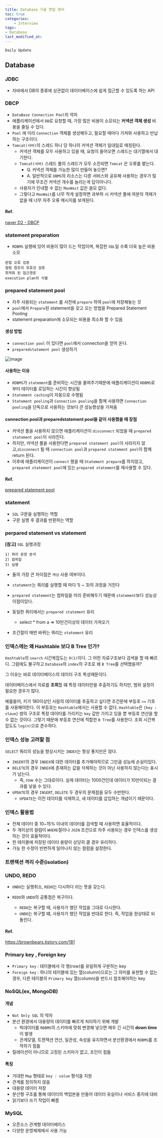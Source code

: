 ```yaml
---
title: Database 기술 면접 정리
toc: true
categories:	
    - Interview
tags:
- Database
last_modified_at: 
---
```




`Daily Update`

## Database

### JDBC

- 자바에서 DB의 종류에 상관없이 데이터베이스에 쉽게 접근할 수 있도록 하는 API

### DBCP

- `DataBase Connection Pool`의 약자
- 애플리케이션에서 `DB`로 요청할 때, 가장 많은 비용이 소모되는 **커넥션 객체 생성** 비용을 줄일 수 있다.
- `Pool` 에 미리 `Connection` 객체를 생성해두고, 필요할 때마다 가져와 사용하고 반납하는 구조이다.
- `Tomcat(서버)`의 스레드 하나 당 하나의 커넥션 객체가 일대일로 매칭된다.
  - 커넥션 객체를 모두 사용하고 있을 때, 요청이 들어오면 스레드는 대기열에서 대기한다.
  - `Tomcat(서버)` 스레드 풀의 스레드가 모두 소진되면 `Tomcat` 은 오류를 뱉는다.
    - Q. 커넥션 객체를 가능한 많이 만들어 놓으면?
    - A. 일반적으로 `DBMS`의 리소스는 다른 서비스와 공유해 사용하는 경우가 많기에 무조건 커넥션 개수를 늘리는게 답이아니다.
  - 사용자가 인내할 수 없는 `MaxWait` 값은 쓸모 없다.
  - 그렇다고 `MaxWait`를 너무 작게 설정하면 과부하 시 커넥션 풀에 여분의 객체가 없을 때 너무 자주 오류 메시지를 보게된다.

#### Ref.

[naver D2 - DBCP](https://d2.naver.com/helloworld/5102792)

### statement preparation

- `RDBMS` 실행에 있어 비용이 많이 드는 작업이며, 복잡한 `SQL`일 수록 더욱 높은 비용 소모

```
문법 오류 검증
컬럼 참조의 유효성 검증
최적화 된 접근경로
execution plan의 식별
```



### prepared statement pool

- 자주 사용되는 `statement` 를 사전에 `prepare` 하여 `pool`에 저장해놓는 것
- `pool`에서 `Prepare`된 statement을 갖고 오는 방법을 Prepared Statement Pooling
- statement preparation에 소모되는 비용을 최소화 할 수 있음

#### 생성 방법

- `connection pool` 이 있다면 `pool`에서 connection을 얻어 온다.
- `preparedstatement pool` 생성하기

![image](https://user-images.githubusercontent.com/49560745/108307551-501bfa80-71f1-11eb-8c6d-fda40c5f6bf7.png)



#### 사용하는 이유

- `RDBMS`가 `statement`를 준비하는 시간을 줄여주기때문에 애플리케이션이 `RDBMS`로부터 데이터를 로딩하는 시간이 향상됨
- `Statement caching`이 자동으로 수행됨
- `Statement pooling`과 `Connection pooling`을 함께 사용하면 `Connection pooling`을 단독으로 사용하는 것보다 큰 성능향상을 가져옴

#### connection pool과 preparedstatement pool을 같이 사용했을 때 장점

- 커넥션 풀을 사용하지 않으면 애플리케이션이 `disconnect` 되었을 때 `prepared statement pool`이 사라진다.
- 하지만, 커넥션 풀을 사용한다면 `prepared statement pool`이 사라지지 않고,`disconnect` 될 때 `connection pool`과 `prepared statement pool`이 함께 return 된다.
- 이후에 애플리케이션이 `connect` 했을 때 `Statement prepare`를 하지않고, `prepared statement pool`에 있는 `prepared statement`를 재사용할 수 있다.

#### Ref.

[prepared statement pool](https://zzikjh.tistory.com/entry/DBCP-%EC%82%AC%EC%9A%A9%EC%8B%9C-poolPreparedStatements-%EC%86%8D%EC%84%B1%EC%9D%B4-%EC%84%B1%EB%8A%A5%EC%97%90-%EB%AF%B8%EC%B9%98%EB%8A%94-%EC%98%81%ED%96%A5)

### statement

- `SQL` 구문을 실행하는 역할
- 구문 실행 후 결과를 반환하는 역할



### perpared statement vs statement

**[참고]**  `SQL` 실행과정

```
1) 쿼리 문장 분석
2) 컴파일
3) 실행
```

- 둘의 가장 큰 차이점은 `캐싱` 사용 여부이다.

- `statement`는 쿼리를 실행할 때 마다 1) ~ 3)의 과정을 거친다
- `prepared statement`는 컴파일을 미리 준비해두기 때문에 `statement`보다 성능상 이점이있다.
- 동일한 쿼리에서는 `prepared statement` 유리
  - select * from a    => 10만건이상의 데이터 가져오기
- 조건절이 매번 바뀌는 쿼리는 `statement` 유리



### 인덱스에는 왜 Hashtable 보다 B Tree 인가?

`Hashtable`의 `search` 시간복잡도는 `O(1)`이다. 그 어떤 자료구조보다 검색을 할 때 빠르다. 그럼에도 불구하고 `Database`의 `index`의 구조로 왜 `B Tree`를 선택했을까?

그 이유는 바로 데이터베이스의 데이터 구조 특성때문이다. 

데이터베이스에서 자료를 **조회**할 떄 특정 데이터만을 추출하기도 하지만, 범위 설정이 필요한 경우가 많다.

예를들어, 키가 180이상인 사람의 데이터를 추출하고 싶다면 조건문에 부등호 `>=`  기호를 사용해야한다. 이 부등호는 `Hashtable`에서는 사용할 수 없다. `Hashtable`은 `{key : vlaue}` 쌍의 구조로 특정 데이터를 가리키는 `key` 값만 가지고 있을 뿐 부등호 연산을 할 수 없는 것이다. 그렇기 때문에 부등호 연산에 적합한 `B Tree`를 사용한다. 조회 시간복잡도도 `log(n)`으로 준수하다.

### 인덱스 성능 고려할 점

`SELECT` 쿼리의 성능을 향상시키는 `INDEX`는 항상 좋지만은 않다.

- `INSERT`의 경우 `INDEX`에 대한 데이터를 추가해야하므로 그만큼 성능에 손실이있다.
- `DELETE`의 경우 `INDEX`에 존재하는 값을 삭제하는 것이 아닌 사용하지 않는다는 표시가 남는다.
  - 즉, row 수는 그대로이다. 실제 데이터는 1000건인데 데이터가 10만이되는 결과를 낳을 수 있다.
- `UPDATE`의 경우 `INSERT`, `DELETE` 두 경우의 문제점을 모두 수반한다.
  - `UPDATE`는 이전 데이터를 삭제하고, 새 데이터를 삽입하는 개념이기 때문이다.

### 인덱스 활용법

- 전체 데이터 중 10~15% 이내의 데이터를 검색할 때 사용하면 효율적이다.
- 두 개이상의 컬럼이 `WHERE`절이나 `JOIN` 조건으로 자주 사용되는 경우 인덱스를 생성하는 것이 효율적이다.
- 한 테이블에 저장된 데이터 용량이 상당히 클 경우 유리하다.
- 가능 한 수정이 빈번하게 일어나지 않는 컬럼을 설정한다.

### 트랜잭션 격리 수준(isolation)



### UNDO, REDO

- `UNDO`는 실행취소, `REDO`는 다시하다 라는 뜻을 갖는다.

- `REDO`와 `UNDO`의 공통점은 복구이다.
  - `REDO`는 복구할 때, 사용자가 했던 작업을 그대로 다시한다.
  - `UNDO`는 복구할 떄, 사용자가 했던 작업을 반대로 한다. 즉, 작업을 원상태로 되돌린다.

#### Ref.

https://brownbears.tistory.com/181

### Primary key , Foreign key

- `Primary key` : 테이블에서 각 행(row)를 유일하게 구분하는 key
- `Foreign key` : 하나의 테이블에 있는 열(column)으로는 그 의미를 표현할 수 없는 경우, 다른 테이블의 `Primary key` 열(column)을 반드시 참조해야하는 key

### NoSQL(ex, MongoDB)

#### 개념

- `Not Only SQL` 의 약자
- 분산 환경에서 대용량의 데이터를 빠르게 처리하기 위해 개발
  - 빅데이터를 `RDBMS`의 스키마에 맞춰 변경해 넣으면 매우 긴 시간의 **down time**이 발생
  - 관계모델, 트랜잭션 연산, 일관성, 속성을 유지하면서 분산환경에서 `RDBMS`를 조작하기 힘듦
- 릴레이션이 아니므로 고정된 스키마가 없고, 조인이 힘듦

#### 특징

- 거대한 `Map` 형태로 `key : value` 형식을 지원
- 관계를 정의하지 않음
- 대용량 데이터 저장
- 분산형 구조를 통해 데이터의 백업본을 만들어 데이터 유실이나 서비스 중지에 대비
- 읽기보다 쓰기 작업이 빠름

### MySQL

- 오픈소스 관계형 데이터베이스
- 다양한 운영체제에서 사용 가능